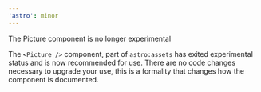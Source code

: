 ```yaml
---
'astro': minor
---
```


The Picture component is no longer experimental

The `<Picture />` component, part of `astro:assets` has exited experimental status and is now recommended for use. There are no code changes necessary to upgrade your use, this is a formality that changes how the component is documented.

